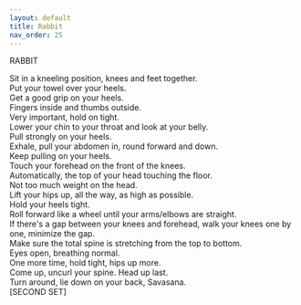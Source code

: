 ```yaml
---
layout: default
title: Rabbit
nav_order: 25
---
```


RABBIT  

Sit in a kneeling position, knees and feet together.  
Put your towel over your heels.  
Get a good grip on your heels.  
Fingers inside and thumbs outside.  
Very important, hold on tight.  
Lower your chin to your throat and look at your belly.  
Pull strongly on your heels.  
Exhale, pull your abdomen in, round forward and down.  
Keep pulling on your heels.  
Touch your forehead on the front of the knees.  
Automatically, the top of your head touching the floor.  
Not too much weight on the head.  
Lift your hips up, all the way, as high as possible.  
Hold your heels tight.  
Roll forward like a wheel until your arms/elbows are straight.  
If there's a gap between your knees and forehead, walk your knees one by one, minimize the gap.  
Make sure the total spine is stretching from the top to bottom.  
Eyes open, breathing normal.  
One more time, hold tight, hips up more.  
Come up, uncurl your spine. Head up last.  
Turn around, lie down on your back, Savasana.  
[SECOND SET]  
